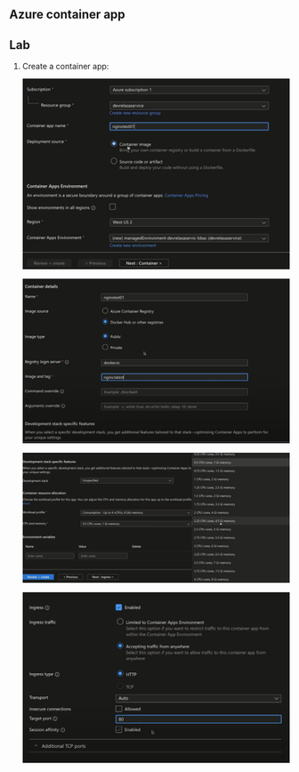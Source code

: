 ## Azure container app



## Lab
1. Create a container app:

    ![alt text](image-22.png)

    ![alt text](image-23.png)

    ![alt text](image-24.png)

    ![alt text](image-25.png)